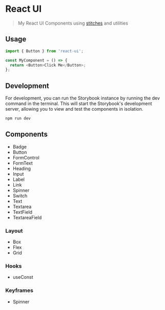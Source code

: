 # React UI

> My React UI Components using [stitches] and utilities

## Usage

```js
import { Button } from 'react-ui';

const MyComponent = () => {
  return <Button>Click Me</Button>;
};
```

## Development

For development, you can run the Storybook instance by running the dev command in the terminal. This will start the Storybook's development server, allowing you to view and test the components in isolation.

```bash
npm run dev
```

## Components

- Badge
- Button
- FormControl
- FormText
- Heading
- Input
- Label
- Link
- Spinner
- Switch
- Text
- Textarea
- TextField
- TextareaField

### Layout

- Box
- Flex
- Grid

### Hooks

- useConst

### Keyframes

- Spinner

[stitches]: https://stitches.dev
